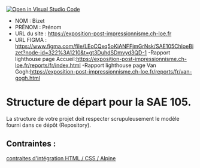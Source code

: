 [![Open in Visual Studio Code](https://classroom.github.com/assets/open-in-vscode-c66648af7eb3fe8bc4f294546bfd86ef473780cde1dea487d3c4ff354943c9ae.svg)](https://classroom.github.com/online_ide?assignment_repo_id=9708408&assignment_repo_type=AssignmentRepo)
- NOM : Bizet
- PRÉNOM : Prénom 
- URL du site : https://exposition-post-impressionnisme.ch-loe.fr
- URL FIGMA : https://www.figma.com/file/LEoCQxq5oKiANFFjmGrNsk/SAE105ChloeBizet?node-id=322%3A1210&t=gt3DuhdSDmvyd3QD-1
-Rapport lighthouse page Accueil:https://exposition-post-impressionnisme.ch-loe.fr/reports/fr/index.html
-Rapport lighthouse page Van Gogh:https://exposition-post-impressionnisme.ch-loe.fr/reports/fr/van-gogh.html

# Structure de départ pour la SAE 105.

La structure de votre projet doit respecter scrupuleusement le modèle fourni dans ce dépôt (Repository).

## Contraintes :
[contraites d'intégration HTML / CSS / Alpine](https://moodle.univ-fcomte.fr/mod/page/view.php?id=645799)
